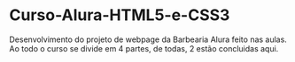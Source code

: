 # Curso-Alura-HTML5-e-CSS3
Desenvolvimento do projeto de webpage da Barbearia Alura feito nas aulas.
Ao todo o curso se divide em 4 partes, de todas, 2 estão concluidas aqui.
